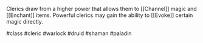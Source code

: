 Clerics draw from a higher power that allows them to [[Channel]] magic and [[Enchant]] items. Powerful clerics may gain the ability to [[Evoke]] certain magic directly.

#class #cleric #warlock #druid #shaman #paladin